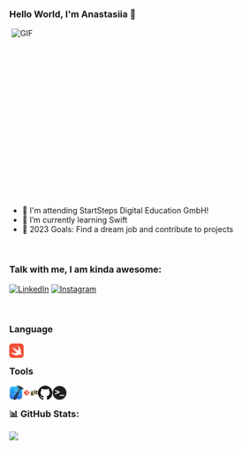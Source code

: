 ### Hello World, I'm Anastasiia  👋

 <img align="right" alt="GIF" src="https://github.com/arsentieva/arsentieva/blob/main/code.gif?raw=true" width="500" height="320" />
 
- 🔭 I'm attending StartSteps Digital Education GmbH!
- 🌱 I’m currently learning Swift
- 🥅 2023 Goals: Find a dream job and contribute to projects

<br />

###  Talk with me, I am kinda awesome:

[![LinkedIn](https://img.shields.io/badge/LinkedIn-%230077B5.svg?logo=linkedin&logoColor=white)](https://linkedin.com/in/anastasiia-smirnova-207447267) 
[![Instagram](https://img.shields.io/badge/Instagram-%23E4405F.svg?logo=Instagram&logoColor=white)](https://instagram.com/@anastasia_als_) 

<br />

### Language

<img align="left" alt="Swift" width="26px" src="https://raw.githubusercontent.com/github/explore/80688e429a7d4ef2fca1e82350fe8e3517d3494d/topics/swift/swift.png" />

<br />

### Tools

<img align="left" alt="XCode" width="26px" src="https://raw.githubusercontent.com/github/explore/80688e429a7d4ef2fca1e82350fe8e3517d3494d/topics/xcode/xcode.png" />
<img align="left" alt="Git" width="26px" src="https://raw.githubusercontent.com/github/explore/80688e429a7d4ef2fca1e82350fe8e3517d3494d/topics/git/git.png" />
<img align="left" alt="GitHub" width="26px" src="https://raw.githubusercontent.com/github/explore/78df643247d429f6cc873026c0622819ad797942/topics/github/github.png" />
<img align="left" alt="Terminal" width="26px" src="https://raw.githubusercontent.com/github/explore/80688e429a7d4ef2fca1e82350fe8e3517d3494d/topics/terminal/terminal.png" />

<br />

### 📊 GitHub Stats:
![](https://github-readme-stats.vercel.app/api?username=AnastasiiaAlyaseva&theme=dark&hide_border=false&include_all_commits=false&count_private=false)<br/>

